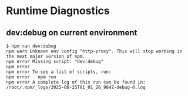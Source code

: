 # Runtime Diagnostics

## dev:debug on current environment

```
$ npm run dev:debug
npm warn Unknown env config "http-proxy". This will stop working in the next major version of npm.
npm error Missing script: "dev:debug"
npm error
npm error To see a list of scripts, run:
npm error   npm run
npm error A complete log of this run can be found in: /root/.npm/_logs/2025-08-25T01_01_26_984Z-debug-0.log
```

